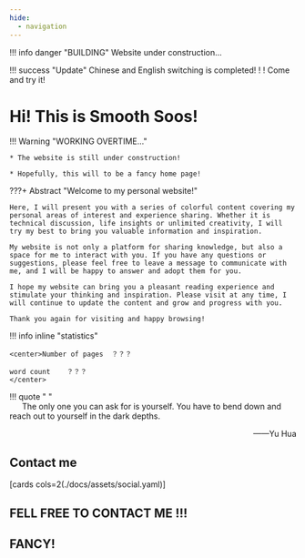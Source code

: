 ```yaml
---
hide:
  - navigation
---
```


!!! info danger "BUILDING"
     Website under construction...
    
!!! success "Update"
     Chinese and English switching is completed! ! ! Come and try it!

# Hi! This is Smooth Soos!
!!! Warning "WORKING OVERTIME..."

    * The website is still under construction!

    * Hopefully, this will to be a fancy home page!

???+ Abstract "Welcome to my personal website!"
    
    Here, I will present you with a series of colorful content covering my personal areas of interest and experience sharing. Whether it is technical discussion, life insights or unlimited creativity, I will try my best to bring you valuable information and inspiration.

    My website is not only a platform for sharing knowledge, but also a space for me to interact with you. If you have any questions or suggestions, please feel free to leave a message to communicate with me, and I will be happy to answer and adopt them for you.

    I hope my website can bring you a pleasant reading experience and stimulate your thinking and inspiration. Please visit at any time, I will continue to update the content and grow and progress with you.

    Thank you again for visiting and happy browsing!

!!! info inline "statistics"

    <center>Number of pages  ？？？
    
    word count    ？？？
    </center>
    
!!! quote " "
    <br/>
    &emsp;&nbsp; The only one you can ask for is yourself. You have to bend down and reach out to yourself in the dark depths.
    <p align="right">——Yu Hua</p>

## Contact me
[cards cols=2(./docs/assets/social.yaml)]


##  FELL FREE TO CONTACT ME !!! 

## FANCY!
